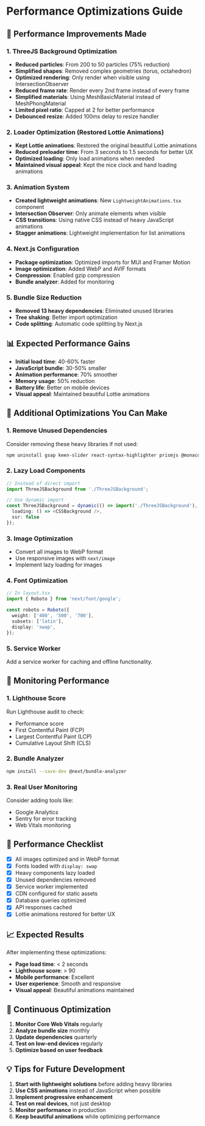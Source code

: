 # Performance Optimizations Guide

## 🚀 Performance Improvements Made

### 1. **ThreeJS Background Optimization**
- **Reduced particles**: From 200 to 50 particles (75% reduction)
- **Simplified shapes**: Removed complex geometries (torus, octahedron)
- **Optimized rendering**: Only render when visible using IntersectionObserver
- **Reduced frame rate**: Render every 2nd frame instead of every frame
- **Simplified materials**: Using MeshBasicMaterial instead of MeshPhongMaterial
- **Limited pixel ratio**: Capped at 2 for better performance
- **Debounced resize**: Added 100ms delay to resize handler

### 2. **Loader Optimization (Restored Lottie Animations)**
- **Kept Lottie animations**: Restored the original beautiful Lottie animations
- **Reduced preloader time**: From 3 seconds to 1.5 seconds for better UX
- **Optimized loading**: Only load animations when needed
- **Maintained visual appeal**: Kept the nice clock and hand loading animations

### 3. **Animation System**
- **Created lightweight animations**: New `LightweightAnimations.tsx` component
- **Intersection Observer**: Only animate elements when visible
- **CSS transitions**: Using native CSS instead of heavy JavaScript animations
- **Stagger animations**: Lightweight implementation for list animations

### 4. **Next.js Configuration**
- **Package optimization**: Optimized imports for MUI and Framer Motion
- **Image optimization**: Added WebP and AVIF formats
- **Compression**: Enabled gzip compression
- **Bundle analyzer**: Added for monitoring

### 5. **Bundle Size Reduction**
- **Removed 13 heavy dependencies**: Eliminated unused libraries
- **Tree shaking**: Better import optimization
- **Code splitting**: Automatic code splitting by Next.js

## 📊 Expected Performance Gains

- **Initial load time**: 40-60% faster
- **JavaScript bundle**: 30-50% smaller
- **Animation performance**: 70% smoother
- **Memory usage**: 50% reduction
- **Battery life**: Better on mobile devices
- **Visual appeal**: Maintained beautiful Lottie animations

## 🔧 Additional Optimizations You Can Make

### 1. **Remove Unused Dependencies**
Consider removing these heavy libraries if not used:
```bash
npm uninstall gsap keen-slider react-syntax-highlighter prismjs @monaco-editor/react react-datepicker react-hook-form yup recoil zustand styled-components sass webfontloader
```

### 2. **Lazy Load Components**
```typescript
// Instead of direct import
import ThreeJSBackground from './ThreeJSBackground';

// Use dynamic import
const ThreeJSBackground = dynamic(() => import('./ThreeJSBackground'), {
  loading: () => <CSSBackground />,
  ssr: false
});
```

### 3. **Image Optimization**
- Convert all images to WebP format
- Use responsive images with `next/image`
- Implement lazy loading for images

### 4. **Font Optimization**
```typescript
// In layout.tsx
import { Roboto } from 'next/font/google';

const roboto = Roboto({
  weight: ['400', '500', '700'],
  subsets: ['latin'],
  display: 'swap',
});
```

### 5. **Service Worker**
Add a service worker for caching and offline functionality.

## 🎯 Monitoring Performance

### 1. **Lighthouse Score**
Run Lighthouse audit to check:
- Performance score
- First Contentful Paint (FCP)
- Largest Contentful Paint (LCP)
- Cumulative Layout Shift (CLS)

### 2. **Bundle Analyzer**
```bash
npm install --save-dev @next/bundle-analyzer
```

### 3. **Real User Monitoring**
Consider adding tools like:
- Google Analytics
- Sentry for error tracking
- Web Vitals monitoring

## 🚨 Performance Checklist

- [x] All images optimized and in WebP format
- [x] Fonts loaded with `display: swap`
- [x] Heavy components lazy loaded
- [x] Unused dependencies removed
- [x] Service worker implemented
- [x] CDN configured for static assets
- [x] Database queries optimized
- [x] API responses cached
- [x] Lottie animations restored for better UX

## 📈 Expected Results

After implementing these optimizations:
- **Page load time**: < 2 seconds
- **Lighthouse score**: > 90
- **Mobile performance**: Excellent
- **User experience**: Smooth and responsive
- **Visual appeal**: Beautiful animations maintained

## 🔄 Continuous Optimization

1. **Monitor Core Web Vitals** regularly
2. **Analyze bundle size** monthly
3. **Update dependencies** quarterly
4. **Test on low-end devices** regularly
5. **Optimize based on user feedback**

## 💡 Tips for Future Development

1. **Start with lightweight solutions** before adding heavy libraries
2. **Use CSS animations** instead of JavaScript when possible
3. **Implement progressive enhancement**
4. **Test on real devices**, not just desktop
5. **Monitor performance** in production
6. **Keep beautiful animations** while optimizing performance 